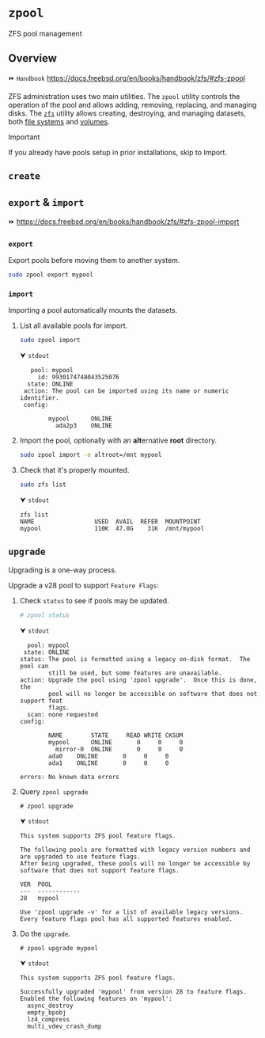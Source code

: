# `zpool`

ZFS pool management




## Overview

⏩ `Handbook` https://docs.freebsd.org/en/books/handbook/zfs/#zfs-zpool

ZFS administration uses two main utilities. The `zpool` utility controls the operation of the pool and allows adding, removing, replacing, and managing disks. The [`zfs`](zfs.md) utility allows creating, destroying, and managing datasets, both [file systems](https://docs.freebsd.org/en/books/handbook/zfs/#zfs-term-filesystem) and [volumes](https://docs.freebsd.org/en/books/handbook/zfs/#zfs-term-volume).

> [!Important]
> If you already have pools setup in prior installations, skip to Import.


## `create`






## `export` & `import`

⏩ https://docs.freebsd.org/en/books/handbook/zfs/#zfs-zpool-import

### `export`

Export pools before moving them to another system.

```sh
sudo zpool export mypool
```

### `import`

Importing a pool automatically mounts the datasets. 

1. List all available pools for import.

    ```sh
    sudo zpool import
    ```

    ⮟ `stdout`

    ```
       pool: mypool
         id: 9930174748043525076
      state: ONLINE
     action: The pool can be imported using its name or numeric identifier.
     config:

            mypool      ONLINE
              ada2p3    ONLINE
    ```

1. Import the pool, optionally with an **alt**ernative **root** directory.

    ```sh
    sudo zpool import -o altroot=/mnt mypool
    ```

1. Check that it's properly mounted.

    ```sh
    sudo zfs list
    ```

    ⮟ `stdout`

    ```
    zfs list
    NAME                 USED  AVAIL  REFER  MOUNTPOINT
    mypool               110K  47.0G    31K  /mnt/mypool
    ```



## `upgrade`

Upgrading is a one-way process.

Upgrade a v28 pool to support `Feature Flags`:

1. Check `status` to see if pools may be updated.

    ```sh
    # zpool status
    ```
    ⮟ `stdout`
    ```
      pool: mypool
     state: ONLINE
    status: The pool is formatted using a legacy on-disk format.  The pool can
            still be used, but some features are unavailable.
    action: Upgrade the pool using 'zpool upgrade'.  Once this is done, the
            pool will no longer be accessible on software that does not support feat
            flags.
      scan: none requested
    config:

            NAME        STATE     READ WRITE CKSUM
            mypool      ONLINE       0     0     0
              mirror-0  ONLINE       0     0     0
    	    ada0    ONLINE       0     0     0
    	    ada1    ONLINE       0     0     0

    errors: No known data errors
    ```

1. Query `zpool upgrade`

    ```
    # zpool upgrade
    ```
    ⮟ `stdout`
    ```
    This system supports ZFS pool feature flags.

    The following pools are formatted with legacy version numbers and are upgraded to use feature flags.
    After being upgraded, these pools will no longer be accessible by software that does not support feature flags.

    VER  POOL
    ---  ------------
    28   mypool

    Use 'zpool upgrade -v' for a list of available legacy versions.
    Every feature flags pool has all supported features enabled.
    ```

1. Do the `upgrade`.

    ```
    # zpool upgrade mypool
    ```
    ⮟ `stdout`
    ```
    This system supports ZFS pool feature flags.

    Successfully upgraded 'mypool' from version 28 to feature flags.
    Enabled the following features on 'mypool':
      async_destroy
      empty_bpobj
      lz4_compress
      multi_vdev_crash_dump
    ```






